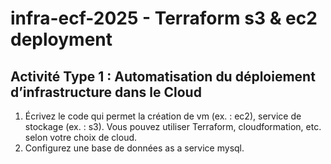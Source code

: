 # infra-ecf-2025 - Terraform s3 &amp; ec2 deployment

## Activité Type 1 : Automatisation du déploiement d’infrastructure dans le Cloud

1. Écrivez le code qui permet la création de vm (ex. : ec2), service de stockage (ex. : s3). Vous pouvez utiliser Terraform, cloudformation, etc. selon votre choix de cloud.
2. Configurez une base de données as a service mysql.
